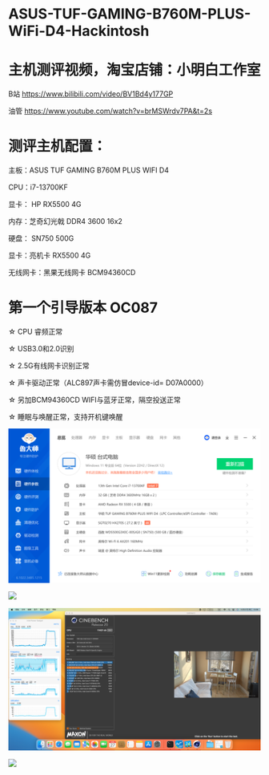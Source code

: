 # ASUS-TUF-GAMING-B760M-PLUS-WiFi-D4-Hackintosh

# 主机测评视频，淘宝店铺：小明白工作室

B站 https://www.bilibili.com/video/BV1Bd4y177GP

油管 https://www.youtube.com/watch?v=brMSWrdv7PA&t=2s


# 测评主机配置：
主板：ASUS TUF GAMING B760M PLUS WIFI D4

CPU：i7-13700KF

显卡： HP RX5500 4G

内存：芝奇幻光戟  DDR4 3600  16x2

硬盘： SN750 500G

显卡：亮机卡 RX5500 4G

无线网卡：黑果无线网卡 BCM94360CD

# 第一个引导版本 OC087

☆ CPU 睿频正常

☆ USB3.0和2.0识别

☆ 2.5G有线网卡识别正常

☆ 声卡驱动正常（ALC897声卡需仿冒device-id= D07A0000）

☆ 另加BCM94360CD WIFI与蓝牙正常，隔空投送正常

☆ 睡眠与唤醒正常，支持开机键唤醒

![](https://github.com/Xmingbai/ASUS-TUF-GAMING-B760M-PLUS-WiFi-D4-Hackintosh/blob/main/PC.png)

![](https://github.com/Xmingbai/ASUS-TUF-GAMING-B760M-PLUS-WiFi-D4-Hackintosh/blob/main/geekbench.png)

![](https://github.com/Xmingbai/ASUS-TUF-GAMING-B760M-PLUS-WiFi-D4-Hackintosh/blob/main/R20.png)

![](https://github.com/Xmingbai/ASUS-TUF-GAMING-B760M-PLUS-WiFi-D4-Hackintosh/blob/main/R23.png)

